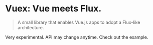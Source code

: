 # Vuex: Vue meets Flux.

> A small library that enables Vue.js apps to adopt a Flux-like architecture.

Very experimental. API may change anytime. Check out the example.
